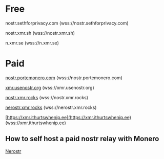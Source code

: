 # Free
nostr.sethforprivacy.com (wss://nostr.sethforprivacy.com)

nostr.xmr.sh (wss://nostr.xmr.sh)

n.xmr.se (wss://n.xmr.se)

# Paid
[nostr.portemonero.com](https://nostr.portemonero.com) (wss://nostr.portemonero.com)

[xmr.usenostr.org](https://xmr.usenostr.org) (wss://xmr.usenostr.org)

[nostr.xmr.rocks](https://nostr.xmr.rocks) (wss://nostr.xmr.rocks)

[nerostr.xmr.rocks](https://nerostr.xmr.rocks) (wss://nerostr.xmr.rocks)

[https://xmr.ithurtswhenip.ee](https://xmr.ithurtswhenip.ee) (wss://xmr.ithurtswhenip.ee)

## How to self host a paid nostr relay with Monero
[Nerostr](https://github.org/pluja/nerostr)

